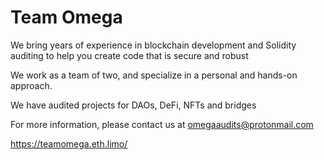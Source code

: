 # Team Omega

We bring years of experience in blockchain development and Solidity auditing to help you create code that is secure and robust

We work as a team of two, and specialize in a personal and hands-on approach.

We have audited projects for DAOs, DeFi, NFTs and bridges

For more information, please contact us at omegaaudits@protonmail.com

https://teamomega.eth.limo/


